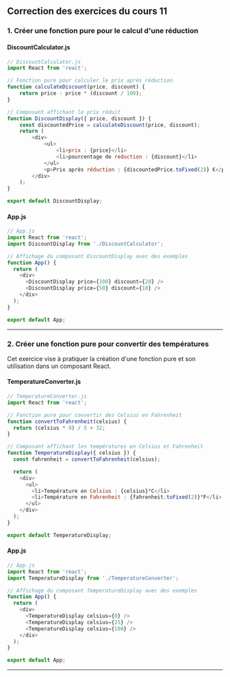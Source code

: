 ## **Correction des exercices du cours 11**

### **1. Créer une fonction pure pour le calcul d'une réduction**

#### DiscountCalculator.js
```javascript
// DiscountCalculator.js
import React from 'react';

// Fonction pure pour calculer le prix après réduction
function calculateDiscount(price, discount) {
    return price - price * (discount / 100);
}

// Composant affichant le prix réduit
function DiscountDisplay({ price, discount }) {
    const discountedPrice = calculateDiscount(price, discount);
    return (
        <div>
            <ul>
                <li>prix : {price}</li>
                <li>pourcentage de reduction : {discount}</li>
            </ul>
            <p>Prix après réduction : {discountedPrice.toFixed(2)} €</p>
        </div>
    );
}

export default DiscountDisplay;
```

#### App.js
```javascript
// App.js
import React from 'react';
import DiscountDisplay from './DiscountCalculator';

// Affichage du composant DiscountDisplay avec des exemples
function App() {
  return (
    <div>
      <DiscountDisplay price={100} discount={20} />
      <DiscountDisplay price={50} discount={10} />
    </div>
  );
}

export default App;
```

---

### **2. Créer une fonction pure pour convertir des températures**

Cet exercice vise à pratiquer la création d'une fonction pure et son utilisation dans un composant React.

#### TemperatureConverter.js
```javascript
// TemperatureConverter.js
import React from 'react';

// Fonction pure pour convertir des Celsius en Fahrenheit
function convertToFahrenheit(celsius) {
  return (celsius * 9) / 5 + 32;
}

// Composant affichant les températures en Celsius et Fahrenheit
function TemperatureDisplay({ celsius }) {
  const fahrenheit = convertToFahrenheit(celsius);

  return (
    <div>
      <ul>
        <li>Température en Celsius : {celsius}°C</li>
        <li>Température en Fahrenheit : {fahrenheit.toFixed(2)}°F</li>
      </ul>
    </div>
  );
}

export default TemperatureDisplay;
```

#### App.js
```javascript
// App.js
import React from 'react';
import TemperatureDisplay from './TemperatureConverter';

// Affichage du composant TemperatureDisplay avec des exemples
function App() {
  return (
    <div>
      <TemperatureDisplay celsius={0} />
      <TemperatureDisplay celsius={25} />
      <TemperatureDisplay celsius={100} />
    </div>
  );
}

export default App;
```

---


